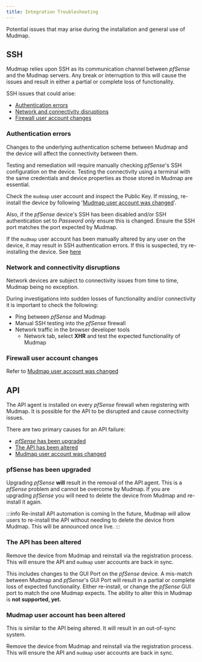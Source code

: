 ```yaml
---
title: Integration Troubleshooting
---
```


Potential issues that may arise during the installation and general use of Mudmap.

## SSH

Mudmap relies upon SSH as its communication channel between *pfSense* and the Mudmap servers. 
Any break or interruption to this will cause the issues and result in either a partial or 
complete loss of functionality.

SSH issues that could arise:

- [Authentication errors](#authentication-errors)
- [Network and connectivity disruptions](#network-and-connectivity-disruptions)
- [Firewall user account changes](#mudmap-user-account-has-been-altered)

### Authentication errors

Changes to the underlying authentication scheme between Mudmap and the device will affect the 
connectivity between them. 

Testing and remediation will require manually checking *pfSense*'s SSH configuration on the 
device. Testing the connectivity using a terminal with the same credentials and device 
properties as those stored in Mudmap are essential. 

Check the `mudmap` user account and inspect the Public Key. If missing, re-install the device by 
following '[Mudmap user account was changed](#mudmap-user-account-has-been-altered)'.

Also, if the *pfSense* device's SSH has been disabled and/or SSH authentication set to *Password 
only* ensure this is changed. Ensure the SSH port matches the port expected by Mudmap.

If the `mudmap` user account has been manually altered by any user on the device, it may result 
in SSH authentication errors. If this is suspected, try re-installing the device. See 
[here](#mudmap-user-account-has-been-altered)

### Network and connectivity disruptions

Network devices are subject to connectivity issues from time to time, Mudmap being no exception.

During investigations into sudden losses of functionality and/or connectivity it is important to 
check the following:

- Ping between *pfSense* and Mudmap
- Manual SSH testing into the *pfSense* firewall
- Network traffic in the browser developer tools
    - Network tab, select **XHR** and test the expected functionality of Mudmap

### Firewall user account changes

Refer to [Mudmap user account was changed](#mudmap-user-account-has-been-altered)

## API

The API agent is installed on every *pfSense* firewall when registering with Mudmap. It is 
possible for the API to be disrupted and cause connectivity issues.

There are two primary causes for an API failure:

- [*pfSense* has been upgraded](#pfsense-upgraded-has-been-upgraded)
- [The API has been altered](#the-api-has-been-altered)
- [Mudmap user account was changed](#mudmap-user-account-has-been-altered)

### pfSense has been upgraded

Upgrading *pfSense* **will** result in the removal of the API agent. This is a *pfSense* problem 
and cannot be overcome by Mudmap. If you are upgrading *pfSense* you will need to delete the 
device from Mudmap and re-install it again.

:::info Re-install API automation is coming
In the future, Mudmap will allow users to re-install the API without 
needing to delete the device from Mudmap. This will be announced once live.
:::

### The API has been altered

Remove the device from Mudmap and reinstall via the registration
process. This will ensure the API and `mudmap` user accounts are back in sync.

This includes changes to the GUI Port on the *pfSense* device. A mis-match between Mudmap and 
*pfSense*'s GUI Port will result in a partial or complete loss of expected functionality. Either 
re-install, or change the *pfSense* GUI port to match the one Mudmap expects. The ability to 
alter this in Mudmap is **not supported, yet.**

### Mudmap user account has been altered

This is similar to the API being altered. It will result in an out-of-sync system.

Remove the device from Mudmap and reinstall via the registration
process. This will ensure the API and `mudmap` user accounts are back in sync.
